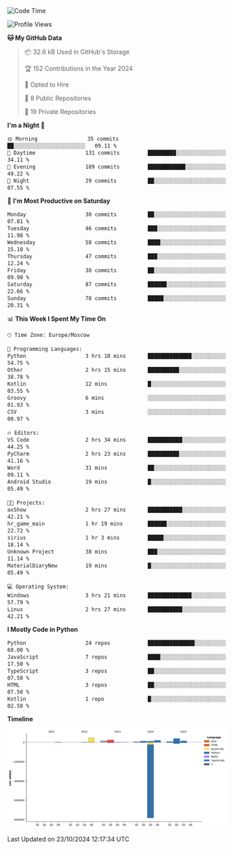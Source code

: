 <!--START_SECTION:waka-->
![Code Time](http://img.shields.io/badge/Code%20Time-538%20hrs%205%20mins-blue)

![Profile Views](http://img.shields.io/badge/Profile%20Views-4-blue)

**🐱 My GitHub Data** 

> 📦 32.6 kB Used in GitHub's Storage 
 > 
> 🏆 152 Contributions in the Year 2024
 > 
> 💼 Opted to Hire
 > 
> 📜 8 Public Repositories 
 > 
> 🔑 19 Private Repositories 
 > 
**I'm a Night 🦉** 

```text
🌞 Morning                35 commits          ██░░░░░░░░░░░░░░░░░░░░░░░   09.11 % 
🌆 Daytime                131 commits         █████████░░░░░░░░░░░░░░░░   34.11 % 
🌃 Evening                189 commits         ████████████░░░░░░░░░░░░░   49.22 % 
🌙 Night                  29 commits          ██░░░░░░░░░░░░░░░░░░░░░░░   07.55 % 
```
📅 **I'm Most Productive on Saturday** 

```text
Monday                   30 commits          ██░░░░░░░░░░░░░░░░░░░░░░░   07.81 % 
Tuesday                  46 commits          ███░░░░░░░░░░░░░░░░░░░░░░   11.98 % 
Wednesday                58 commits          ████░░░░░░░░░░░░░░░░░░░░░   15.10 % 
Thursday                 47 commits          ███░░░░░░░░░░░░░░░░░░░░░░   12.24 % 
Friday                   38 commits          ██░░░░░░░░░░░░░░░░░░░░░░░   09.90 % 
Saturday                 87 commits          ██████░░░░░░░░░░░░░░░░░░░   22.66 % 
Sunday                   78 commits          █████░░░░░░░░░░░░░░░░░░░░   20.31 % 
```


📊 **This Week I Spent My Time On** 

```text
🕑︎ Time Zone: Europe/Moscow

💬 Programming Languages: 
Python                   3 hrs 10 mins       ██████████████░░░░░░░░░░░   54.75 % 
Other                    2 hrs 15 mins       ██████████░░░░░░░░░░░░░░░   38.78 % 
Kotlin                   12 mins             █░░░░░░░░░░░░░░░░░░░░░░░░   03.55 % 
Groovy                   6 mins              ░░░░░░░░░░░░░░░░░░░░░░░░░   01.93 % 
CSV                      3 mins              ░░░░░░░░░░░░░░░░░░░░░░░░░   00.97 % 

🔥 Editors: 
VS Code                  2 hrs 34 mins       ███████████░░░░░░░░░░░░░░   44.25 % 
PyCharm                  2 hrs 23 mins       ██████████░░░░░░░░░░░░░░░   41.16 % 
Word                     31 mins             ██░░░░░░░░░░░░░░░░░░░░░░░   09.11 % 
Android Studio           19 mins             █░░░░░░░░░░░░░░░░░░░░░░░░   05.49 % 

🐱‍💻 Projects: 
axShow                   2 hrs 27 mins       ███████████░░░░░░░░░░░░░░   42.21 % 
hr_game_main             1 hr 19 mins        ██████░░░░░░░░░░░░░░░░░░░   22.72 % 
sirius                   1 hr 3 mins         █████░░░░░░░░░░░░░░░░░░░░   18.14 % 
Unknown Project          38 mins             ███░░░░░░░░░░░░░░░░░░░░░░   11.14 % 
MaterialDiaryNew         19 mins             █░░░░░░░░░░░░░░░░░░░░░░░░   05.49 % 

💻 Operating System: 
Windows                  3 hrs 21 mins       ██████████████░░░░░░░░░░░   57.79 % 
Linux                    2 hrs 27 mins       ███████████░░░░░░░░░░░░░░   42.21 % 
```

**I Mostly Code in Python** 

```text
Python                   24 repos            ███████████████░░░░░░░░░░   60.00 % 
JavaScript               7 repos             ████░░░░░░░░░░░░░░░░░░░░░   17.50 % 
TypeScript               3 repos             ██░░░░░░░░░░░░░░░░░░░░░░░   07.50 % 
HTML                     3 repos             ██░░░░░░░░░░░░░░░░░░░░░░░   07.50 % 
Kotlin                   1 repo              █░░░░░░░░░░░░░░░░░░░░░░░░   02.50 % 
```



**Timeline**

![Lines of Code chart](https://raw.githubusercontent.com/adlemx/adlemx/main/assets/bar_graph.png)


 Last Updated on 23/10/2024 12:17:34 UTC
<!--END_SECTION:waka-->
